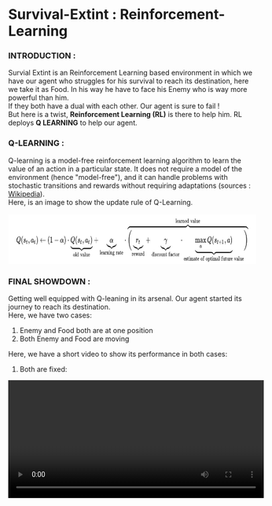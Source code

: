 # Survival-Extint : Reinforcement-Learning
<B><h3>INTRODUCTION :</h3></B>
Survial Extint is an Reinforcement Learning based environment in which we have our agent
who struggles for his survival to reach its destination, here we take it as Food. 
In his way he have to face his Enemy who is way more powerful than him.<br> If they both have a dual with each 
other. Our agent is sure to fail !<br>
But here is a twist, <B>Reinforcement Learning (RL)</B> is there to help him. RL deploys <B>Q LEARNING</B> to help our agent. 

<B><h3>Q-LEARNING :</h3></B>
Q-learning is a model-free reinforcement learning algorithm to learn the value of an action in a particular state. It does not require a model of the environment (hence "model-free"), and it can handle problems with stochastic transitions and rewards without requiring adaptations (sources : <a href = "https://en.wikipedia.org/wiki/Q-learning">Wikipedia</a>).<br>
Here, is an image to show the update rule of Q-Learning.<br><br>
<img src="images/Q_learning.png" width = "900" height = "100"><br>
<B><h3>FINAL SHOWDOWN :</h3></B>
Getting well equipped with Q-leaning in its arsenal. Our agent started its journey to reach its destination.<br>
Here, we have two cases:<br>
1. Enemy and Food both are at one position
2. Both Enemy and Food are moving

Here, we have a short video to show its performance in both cases:
1. Both are fixed:<br>
<video width="520" height="240">
  <source src="live_demo/survial_extint_stop_modesurvial_extint_stop_mode.wmv" type="video/wmv">
</video>
